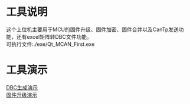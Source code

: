 # 工具说明
这个上位机主要用于MCU的固件升级、固件加密、固件合并以及CanTp发送功能，还有excel矩阵转DBC文件功能。  
可执行文件:./exe/Qt_MCAN_First.exe

# 工具演示
[DBC生成演示](https://www.bilibili.com/video/BV1XfKZzSEt2/?vd_source=7f79865ba10b1a4c99ad67b7de999404)  
[固件升级演示](https://www.bilibili.com/video/BV1gTJpz1EGw/)